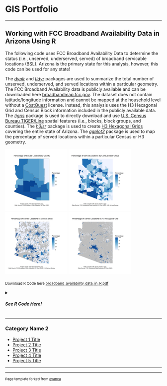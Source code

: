 # GIS Portfolio

---

## Working with FCC Broadband Availability Data in Arizona Using R

The following code uses FCC Broadband Availability Data to determine the status (i.e., unserved, underserved, served) of broadband servicable locations (BSL). Arizona is the primary state for this analysis, however, this code can be used for any state!

The [_dyplr_](https://dplyr.tidyverse.org/) and [_tidyr_](https://tidyr.tidyverse.org/) packages are used to summarize the total number of unserved, underserved, and served locations within a particular geometry. The FCC Broadband Availability data is publicly available and can be downloaded here [broadbandmap.fcc.gov](https://broadband.fcc.gov). The dataset does not contain latitude/longitude information and cannot be mapped at the household level without a [CostQuest](https://www.costquest.com/resources/articles/broadband-policy/fcc-fabric-license-available-for-academic-broadband-research/) license. Instead, this analysis uses the H3 Hexagonal Grid and Census Block information included in the publicly available data. The [_tigris_](https://github.com/walkerke/tigris) package is used to directly download and use [U.S. Census Bureau TIGER/Line](https://www.census.gov/geographies/mapping-files/time-series/geo/tiger-line-file.html) spatial features (i.e., blocks, block groups, and counties). The [_h3jsr_](https://obrl-soil.github.io/h3jsr/) package is used to create [H3 Hexagonal Grids](https://h3geo.org/docs/core-library/overview/) covering the entire state of Arizona. The [_ggplot2_](https://ggplot2.tidyverse.org/) package is used to map the percentage of served locations within a particular Census or H3 geometry. 

<img src="images/Map_Of_Percentage_Of_Served_Locations_BY_County.png" width="200" height="200" /> <img src="images/Map_Of_Percentage_Of_Served_Locations_BY_BlockGroup.png" width="200" height="200"/> <img src="images/Map_Of_Percentage_Of_Served_Locations_BY_Block.png" width="200" height="200"/> <img src="images/Map_Of_Percentage_Of_Served_Locations_BY_H3_Hexagonal_Grid.png" width="200" height="200"/>

<sub>Download R Code here [broadband_availability_data_in_R.pdf](https://github.com/ksaves/krystalsaverse.github.io/blob/master/pdf/broadband_availability_data_in_R.pdf)</sub>

<details>
  <summary><h5>See R Code Here!<h5></summary>
    
  - <details>
    <summary>Introduction</summary>
   
    ```r
        #####################################################
        # WORKING WITH FCC BROADBAND AVAILABILITY DATA IN 
        # ARIZONA USING R. 
        #####################################################
        
        # THE FOLLOWING CODE USES FCC BROADBAND AVAILABILITY DATA TO DETERMINE
        # THE STATUS (I.E., UNSERVED, UNDERSERVED, SERVED) OF BROADBAND 
        # SERVICABLE LOCATION'S (BSL). ARIZONA IS THE PRIMARY STATE OF ANLAYSIS, 
        # HOWEVER, THIS CODE CAN BE USED FOR ANY STATE WITH CENSUS AND BDC DATA!
        # SECTIONS OF THE CODE WHERE THESE CHANGES CAN BE MADE HAVE BEEN ANNOTATED.
        
        # THE 'DYPLR' AND 'TIDYR' PACKAGES ARE USED TO SUMMARIZE THE TOTAL NUMBER  
        # OF UNSERVED, UNDERSERVED, AND SERVED LOCATIONS WITHIN A PARTICULAR 
        # GEOMETRY. BDC DATA DOES NOT INCLUDE LATITUDE/LONGITUDE LOCATION 
        # INFORMATION. INSTEAD, IT USES CENSUS BLOCK AND H3 HEXAGONAL GRID LOCATION 
        # INFORMATION.  THE 'TIGRIS' PACKAGE IS USED TO DIRECTLY DOWNLOAD U.S. CENSUS 
        # BUREAU TIGER/LINE SPATIAL FEATURES (I.E., BLOCKS, BLOCK GROUPS, AND COUNTY) 
        # FROM R. THE 'H3JSR' PACKAGE IS USED TO CREATE H3 HEXAGONAL GRIDS COVERING 
        # THE ENTIRE STATE.
        
        # THE 'GGPLOT2' PACKAGE IS USED TO MAP THE PERCENTAGE OF SERVED LOCATIONS.
        # A SERVED LOCATIONS IS A BROADBAND SERVICABLE LOCATION SERVED BY RELIABLE 
        # BROADBAND TECHNOLOGIES RECEIVING BROADBAND SPEEDS GREATER THAN OR EQUAL TO 
        # 100 MBPS DOWNLOAD AND 20 MBPS UPLOAD SPEEDS WITH LATENCY LESS THAN 100 MS
        # (See BEAD NOFO, pages 16-17).
        
        # THE CODE IS BROKEN INTO THE FOLLOWING SECTIONS: 
        # 1. IMPORT FCC BROADBAND AVAILABILITY DATA
        # 2. COMBINE FCC TECHNOLOGY FILES
        # 3. EXPLORE DATASET
        # 4. DETERMINE LOCATION STATUS (I.E., UNSERVED, UNDERSERVED, SERVED)
        # 5. COUNT LOCATIONS AND STATUS PER CENSUS GEOMETRY
        # 6. OPTIONAL: EXPORT TABLE DATA
        # 7. CREATE CHOROPLETH MAPS USING 'GGPLOT2' 
        # 8. COUNT LOCATIONS AND STATUS PER HEX BIN
        # 9. CREATE CHOROPLETH MAPS OF HEX STATUS USING 'GGPLOT2'
        # 10. MAP PERCENTAGE OF SERVED LOCATIONS IN H3 FOR ALL COUNTIES
    ```
    </details>
    
  - <details>
    <summary>1. Import FCC Broadband Availability Data</summary>
    
    ```r
    #####################################################
    # 1. IMPORT FCC BROADBAND AVAILABILITY DATA
    #####################################################
    
    # INSTALL PACKAGES
    install.packages("dplyr", "tidyr", "readr")
    
    # LOAD PACKAGES
    library(dplyr)
    library(tidyr)
    library(readr)
    
    # VIEW PACKAGE HELP
    ?readr
    ?dplyr
    ?tidyr
    
    # DOWNLOAD FCC BDC DATA. STEPS BELOW:
    # STEP 1: IMPORT DATA FROM THE FCC NATIONAL BROADBAND MAP HERE: https://broadbandmap.fcc.gov/data-download
    # STEP 2: IN FCC PORTAL, GO TO: SELECT STATE  > DOWNLOAD ALL FIXED TECHNOLOGY > UNZIP FILES
    
    # PRINT CURRENT WORKING DIRECTORY
    getwd()
    
    # UPDATE WORKING DIRECTORY TO FOLDER LOCATION WHERE FCC CSV FILES ARE SAVED
    setwd("C:/") # CODE: INSERT FILE PATH IN PARENTHESES
    
    # OPTIONAL: # MANUALLY SET WORKING DIRECTORY
    # STEPS: IN R, GO TO: SESSION > SET WORKING DIRECTORY > CHOOSE DIRECTORY > SELECT LOCATION WHERE FCC FILES ARE SAVED 
    
    # IMPORT FCC CSV FILES
    cable <- read_csv("bdc_04_Cable_fixed_broadband_D23_14may2024.csv")
    copper <- read_csv("bdc_04_Copper_fixed_broadband_D23_14may2024.csv")
    fiber <- read_csv("bdc_04_FibertothePremises_fixed_broadband_D23_14may2024.csv")
    GSO_sat <- read_csv("bdc_04_GSOSatellite_fixed_broadband_D23_14may2024.csv")
    LBR_FW <- read_csv("bdc_04_LBRFixedWireless_fixed_broadband_D23_14may2024.csv")
    L_FW <- read_csv("bdc_04_LicensedFixedWireless_fixed_broadband_D23_14may2024.csv")
    NGSO_sat <- read_csv("bdc_04_NGSOSatellite_fixed_broadband_D23_14may2024.csv")
    other <- read_csv("bdc_04_Other_fixed_broadband_D23_14may2024.csv")
    Un_FW <- read_csv("bdc_04_UnlicensedFixedWireless_fixed_broadband_D23_14may2024.csv")
    ```
    </details>

  - <details>
    <summary>2. Combine FCC Technology</summary>

    ```r
    #####################################################
    # 2. COMBINE FCC TECHNOLOGY FILES
    #####################################################
    
    # BIND ALL ROWS
    fcc <- bind_rows(cable, copper, fiber, GSO_sat, LBR_FW, 
                     L_FW, NGSO_sat, other, Un_FW)
    
    # OPTIONAL: CLEAN UP ENVIRONMENT
    rm(cable, copper, fiber, GSO_sat, LBR_FW, 
       L_FW, NGSO_sat, other, Un_FW)
    ```
    </details>

  - <details>
    <summary>3. Explore Dataset</summary>

    ```r
    #####################################################
    # 3. EXPLORE DATASET
    #####################################################
    
    # NOTE: DATA SPECS FOUND HERE: https://us-fcc.box.com/v/bdc-data-downloads-output
    
    # VIEW THE DATA OR VIEW THE TRANSPOSED DATA
    fcc
    glimpse(fcc)
    
    # VIEW COLUMN HEADERS (I.E., NAMES)
    names(fcc)
    
    # RETURNS THE NUMBER OF UNIQUE LOCATION IDS
    length(unique(fcc$location_id))
    
    # RETURNS ALL UNIQUE ELEMENTS IN A COLUMN
    unique(fcc$business_residential_code)  
    ```
    </details>

  - <details>
    <summary>4. Determine Location Status (i.e., unserved, underserved, served)</summary>

    ```r
    #####################################################
    # 4. DETERMINE LOCATION STATUS (I.E., UNSERVED, UNDERSERVED, SERVED) (See BEAD NOFO, pages 16-17)
    #####################################################
    
    # DETERMINE LOCATION STATUS
    fcc_bsl_status <- fcc %>%
      mutate(num_status = if_else(low_latency == 0 | 
                                max_advertised_download_speed < 25 | 
                                max_advertised_upload_speed < 3 |
                                technology %in% c(0, 60, 61, 70), 0, # UNSERVED
                              if_else(low_latency == 1 & 
                                        (between(max_advertised_download_speed, 25, 99) | 
                                        between(max_advertised_upload_speed, 3, 19)) &
                                        technology %in% c(10, 40, 50, 71, 72), 1, # UNDERSERVED
                              if_else(low_latency == 1 & 
                                        max_advertised_download_speed >= 100 & 
                                        max_advertised_upload_speed >= 20 &
                                        technology %in% c(10, 40, 50, 71, 72), 2, NA)))) %>% # SERVED
      group_by(location_id, block_geoid, h3_res8_id) %>%
      summarise(status = as.character(max(num_status))) %>%
      ungroup() %>%
      mutate(status = if_else(status == 0, "unserved", 
                              if_else(status == 1, "underserved",
                                      if_else(status == 2, "served", NA))))
    
    # COUNT TOTAL LOCATIONS AND STATUS
    fcc_bsl_status %>%
      group_by(status) %>%
      summarise(count = n())     
    ```
    </details>
    
  - <details>
    <summary>5. Count Locations and Status Per Census Geometry</summary>

    ```r
    #####################################################
    # 5. COUNT LOCATIONS AND STATUS PER GEOMETRY
    # USE TIGER/LINE DATA FROM US CENSUS BUREAU IN R USING 'TIGRIS'
    #####################################################
    
    # INSTALL PACKAGE
    install.packages("tigris")
    
    # LOAD PACKAGE
    library(tigris)
    
    # VIEW PACKAGE HELP
    ?tigris
    
    # NOTE: DEFAULT CRS FOR ALL TIGRIS GEOMETRIES IS NAD 1983 (EPSG: 4269)
    
    # DOWNLOAD TIGER/LINE GEOMETRIES (COUNTIES, BLOCK GROUPS, BLOCKS)
    counties <- counties(state = "AZ", # USE TWO-DIGIT FIPS CODE OR TWO-CHAR STRING FOR STATE
                               cb = FALSE, 
                               year = 2023)
    
    block_groups <- block_groups(state = "AZ", # USE TWO-DIGIT FIPS CODE OR TWO-CHAR STRING FOR STATE
                                 county = counties$COUNTYFP,
                                 cb = FALSE,
                                 year = 2023)
    
    blocks <- blocks(state = "AZ", # USE TWO-DIGIT FIPS CODE OR TWO-CHAR STRING FOR STATE
                     county = counties$COUNTYFP,
                     year = 2023)
    
    # VERIFY CLASS OF R OBJECTS
    class(counties)
    
    # COUNT LOCATION AND STATUS PER COUNTY
    counties_summary <- fcc_bsl_status %>%
      mutate(geoid = substr(block_geoid, start = 1, stop = 5)) %>%
      left_join(counties, join_by(geoid == GEOID)) %>% 
      group_by(NAME, status) %>% 
      summarise(count = n()) %>%
      pivot_wider(names_from = status, names_prefix = "count_", values_from = count, values_fill = 0) %>%
      mutate(perc_unserved = round(count_unserved/(count_unserved + count_underserved + count_served) *100),
             perc_underserved = round(count_underserved/(count_unserved + count_underserved + count_served) *100),
             perc_not_served = round((count_unserved + count_underserved) / (count_unserved + count_underserved + count_served) *100),
             perc_served = round(count_served/(count_unserved + count_underserved + count_served) *100)) 
    
    # COUNT LOCATION AND STATUS PER BLOCK GROUP
    block_groups_summary <- fcc_bsl_status %>%
      mutate(geoid = substr(block_geoid, start = 1, stop = 12)) %>%
      left_join(block_groups, join_by(geoid == GEOID)) %>% 
      group_by(geoid, status) %>% 
      summarise(count = n()) %>%
      pivot_wider(names_from = status, names_prefix = "count_", values_from = count, values_fill = 0) %>%
      mutate(perc_unserved = round(count_unserved/(count_unserved + count_underserved + count_served) *100),
             perc_underserved = round(count_underserved/(count_unserved + count_underserved + count_served) *100),
             perc_not_served = round((count_unserved + count_underserved) / (count_unserved + count_underserved + count_served) *100),
             perc_served = round(count_served/(count_unserved + count_underserved + count_served) *100))
    
    # COUNT LOCATION AND STATUS PER BLOCK
    blocks_summary <- fcc_bsl_status %>%
      left_join(blocks, join_by(block_geoid == GEOID20), multiple = "all") %>%
      group_by(block_geoid, status) %>% 
      summarise(count = n()) %>%
      pivot_wider(names_from = status, names_prefix = "count_", values_from = count, values_fill = 0) %>%
      mutate(perc_unserved = round(count_unserved/(count_unserved + count_underserved + count_served) *100),
             perc_underserved = round(count_underserved/(count_unserved + count_underserved + count_served) *100),
             perc_not_served = round((count_unserved + count_underserved) / (count_unserved + count_underserved + count_served) *100),
             perc_served = round(count_served/(count_unserved + count_underserved + count_served) *100))
    
    # VERIFY CLASS OF R OBJECTS
    class(counties_summary)
    ```
    </details>
    
  - <details>
    <summary>6. Export Data</summary>

    ```r
    #####################################################
    # 6. OPTIONAL: EXPORT DATA
    #####################################################
    
    # GET THE WORKING DIRECTORY
    getwd() # THIS IS THE LOCATION FILES WILL BE SAVED
    
    # EXPORT TABLES TO CSV
    write_csv(fcc, "bdc_fixed_broadband_Dec23_updated14may2024_out05302024.csv")
    write_csv(fcc_bsl_status, "bsl_status_from_bdc_fixed_broadband_Dec23_updated14may2024_out05302024.csv")
    write_csv(counties_summary, "county_summary_from_bdc_fixed_broadband_Dec23_updated14may2024_out05302024.csv")
    write_csv(block_groups_summary, "block_group_summary_bdc_fixed_broadband_Dec23_updated14may2024_out05302024.csv")
    write_csv(blocks_summary, "block_summary_from_bdc_fixed_broadband_Dec23_updated14may2024_out05302024.csv")  
    ```
    </details>

  - <details>
    <summary>7. Create Choropleth Maps Using 'ggplot2'</summary>

    ```r
    #####################################################
    # 7. CREATE CHOROPLETH MAPS USING GGPLOT2
    #####################################################
    
    # INSTALL GGPLOT2 PACKAGE
    install.packages("ggplot2")
    
    # LOAD PACKAGE
    library(ggplot2)
    
    # VIEW PACKAGE HELP
    ?ggplot2
    
    # MAP PERCENTAGE OF SERVED LOCATIONS BY COUNTY
    left_join(counties, counties_summary, join_by(NAME)) %>% 
      ggplot() +
      geom_sf(mapping = aes(geometry = geometry, fill = perc_served)) +
      scale_fill_distiller(type = "seq",
                           palette = "Blues",
                           direction = 1,
                           na.value = "grey") + 
      labs(title = "Percentage of Served Locations by County",
           caption = "Note to reader: NA values shown in grey \nData Source: FCC Broadband Data Collection (31 Dec 2023)",
           fill = "Percentage") + 
      theme_void() + 
      theme(plot.background = element_rect(fill = "white", color = NA),
            plot.margin = margin(0.5, 0.5, 0.5, 0.5, "in"),
            plot.title = element_text(hjust = 0.5, vjust = 0.5),
            plot.caption = element_text(hjust = 0.5, vjust = 0.5))
    
    # OPTIONAL: SAVE MAP AS PNG
    ggsave("Map_of_Percentage_of_Served_Locations_by_County.png",
           plot = last_plot(),
           width = 6,
           height = 6,
           units = "in",
           dpi = 600)
    
    # MAP PERCENTAGE OF SERVED LOCATIONS BY BLOCK GROUP
    left_join(block_groups, block_groups_summary, join_by(GEOID == geoid)) %>% 
      ggplot() +
      geom_sf(mapping = aes(geometry = geometry, fill = perc_served), color = NA) +
      #geom_sf(data = counties, mapping = aes(geometry = geometry), fill = NA, linewidth = 0.5) + # OPTIONAL: ADD COUNTY    BOUNDARIES
      scale_fill_distiller(type = "seq",
                           palette = "Blues",
                           direction = 1,
                           na.value = "grey") + 
      labs(title = "Percentage of Served Locations by Census Block Group",
           caption = "Note to reader: NA values shown in grey \nData Source: FCC Broadband Data Collection (31 Dec 2023), U.S. Census Bureau",
           fill = "Percentage") + 
      theme_void() + 
      theme(plot.background = element_rect(fill = "white", color = NA),
            plot.margin = margin(0.5, 0.5, 0.5, 0.5, "in"),
            plot.title = element_text(hjust = 0.5, vjust = 0.5),
            plot.caption = element_text(hjust = 0.5, vjust = 0.5))
    
    # OPTIONAL: SAVE MAP AS PNG
    ggsave("Map_of_Percentage_of_Served_Locations_by_BlockGroup.png",
           plot = last_plot(),
           width = 6,
           height = 6,
           units = "in",
           dpi = 600)
    
    # MAP PERCENTAGE OF SERVED LOCATIONS BY BLOCK
    left_join(blocks, blocks_summary, join_by(GEOID20 == block_geoid)) %>% 
      ggplot() +
      geom_sf(mapping = aes(geometry = geometry, fill = perc_served), color = NA) +
      #geom_sf(data = counties, mapping = aes(geometry = geometry), fill = NA, linewidth = 0.5) + # OPTIONAL: ADD COUNTY BOUNDARIES
      scale_fill_distiller(type = "seq",
                           palette = "Blues",
                           direction = 1,
                           na.value = "grey") +
      labs(title = "Percentage of Served Locations by Census Block",
           caption = "Note to reader: NA values shown in grey \nData Source: FCC Broadband Data Collection (31 Dec 2023), U.S. Census Bureau",
           fill = "Percentage") + 
      theme_void() + 
      theme(plot.background = element_rect(fill = "white", color = NA),
            plot.margin = margin(0.5, 0.5, 0.5, 0.5, "in"),
            plot.title = element_text(hjust = 0.5, vjust = 0.5),
            plot.caption = element_text(hjust = 0.5, vjust = 0.5))
    
    # OPTIONAL: SAVE MAP AS PNG
    ggsave("Map_of_Percentage_of_Served_Locations_by_Block.png",
           plot = last_plot(),
           width = 6,
           height = 6,
           units = "in",
           dpi = 600)
    ```
    </details>
    
  - <details>
    <summary>8. Count Locations and Status Per H3 Hexagonal Grid</summary>

    ```r
    #####################################################
    # 8. COUNT LOCATIONS AND STATUS PER HEX BIN
    #####################################################
    
    # INSTALL PACKAGE
    install.packages("h3jsr", "sf")

    # LOAD PACKAGE
    library(h3jsr)
    library(sf)
    
    # VIEW PACKAGE HELP
    ?h3jsr
    ?sf
    
    # GET STATE GEOMETRY (DEFAULT CRS IS EPSG: 4269)
    state <- states(year = 2023) %>%
      filter(NAME == "Arizona")
    
    # GET LIST OF H3 CELLS IN STATE (DEFAULT CRS TAKEN FROM INPUT SF GEOMETRY)
    h3_ids <- polygon_to_cells(geometry = state, res = 8, simple = FALSE) # CREATES A SINGLE POLYGON OF ALL CELLS
    
    # CONVERT LIST OF CELLS TO POLYGONS (DEFAULT IS EPSG:4326)
    h3 <- cell_to_polygon(unlist(h3_ids$h3_addresses), simple = FALSE) # CREATES MULTIPLE POLYGONS OF ALL CELLS
    
    # CONVERT COORDINATE REFRENCE SYSTEM TO EPSG: 4269
    h3 <- st_transform(h3, 4269)
    st_crs(h3)
    
    # COUNT LOCATIONS AND STATUS PER HEX BIN
    h3_summary <- fcc_bsl_status %>%
      left_join(h3, join_by(h3_res8_id == h3_address), multiple = "all") %>%
      group_by(h3_res8_id, status) %>% 
      summarise(count = n()) %>%
      pivot_wider(names_from = status, names_prefix = "count_", values_from = count, values_fill = 0) %>%
      mutate(perc_unserved = round(count_unserved/(count_unserved + count_underserved + count_served) *100),
             perc_underserved = round(count_underserved/(count_unserved + count_underserved + count_served) *100),
             perc_not_served = round((count_unserved + count_underserved) / (count_unserved + count_underserved + count_served) *100),
             perc_served = round(count_served/(count_unserved + count_underserved + count_served) *100))
    
    # OPTIONAL: EXPORT TABLE TO CSV
    write_csv(h3_summary, "h3_summary_bdc_fixed_broadband_Dec23_updated14may2024_out05302024.csv")
    ```
    </details>

  - <details>
    <summary>9. Create Choropleth Maps of H3 Hexagonal Bins Using 'ggplot2'</summary>

    ```r
    #####################################################
    # 9. CREATE CHOROPLETH MAPS OF HEX STATUS USING 'GGPLOT2'
    #####################################################
    
    # MAP PERCENTAGE OF SERVED LOCATIONS BY H3
    left_join(h3, h3_summary, join_by(h3_address == h3_res8_id)) %>% 
      ggplot() +
      geom_sf(mapping = aes(geometry = geometry, fill = perc_served), color = NA) +
      #geom_sf(data = counties, mapping = aes(geometry = geometry), fill = NA, linewidth = 0.5) + # OPTIONAL: ADD COUNTY BOUNDARIES
      scale_fill_distiller(type = "seq",
                           palette = "Blues",
                           direction = 1,
                           na.value = "grey") + 
      labs(title = "Percentage of Served Locations by H3 Hexagonal Grid",
           caption = "Note to reader: NA values shown in grey \nData Source: FCC Broadband Data Collection (31 Dec 2023)",
           fill = "Percentage") + 
      theme_void() + 
      theme(plot.background = element_rect(fill = "white", color = NA),
            plot.margin = margin(0.5, 0.5, 0.5, 0.5, "in"),
            plot.title = element_text(hjust = 0.5, vjust = 0.5),
            plot.caption = element_text(hjust = 0.5, vjust = 0.5))
    
    # OPTIONAL: SAVE MAP AS PNG
    ggsave("Map_of_Percentage_of_Served_Locations_by_H3_Hexagonal_Grid.png",
           plot = last_plot(),
           width = 6,
           height = 6,
           units = "in",
           dpi = 600)
    
    # NOTE: NOTICE THE OUTPUT IS DIFFICULT TO INTERPRET. ALTERNATIVELY, WE 
    # CAN MAP THE PERCENTAGE OF SERVED LOCATIONS BY H3 HEXAGONAL GRIDS AT 
    # THE COUNTY LEVEL FOR EASIER VIEWING.
    
    # FILTER COUNTY OF INTEREST
    county_of_interest <- counties %>%
      filter(NAME == "Maricopa") # ENTER COUNTY NAME HERE
    
    # GET LIST OF H3 CELLS IN STATE (DEFAULT IS EPSG:4326)
    county_h3_ids <- polygon_to_cells(geometry = county_of_interest, res = 8, simple = FALSE)
    
    # CONVERT LIST OF CELLS TO POLYGONS
    county_h3 <- cell_to_polygon(unlist(county_h3_ids$h3_addresses), simple = FALSE)
    
    # CONVERT COORDINATE REFRENCE SYSTEM TO EPSG: 4269
    county_h3 <- st_transform(county_h3, 4269)
    
    # COUNT LOCATIONS AND STATUS PER HEX BIN
    left_join(county_h3, h3_summary, join_by(h3_address == h3_res8_id)) %>% 
      ggplot() + 
      geom_sf(mapping = aes(geometry = geometry, fill = perc_served), color = NA) +
      scale_fill_distiller(type = "seq",
                           palette = "Blues",
                           direction = 1,
                           na.value = "grey") + 
      labs(title = paste("Percentage of Served Locations by H3 Hexagonal Grid \n", county_of_interest$NAME, "County"),
           caption = "Note to reader: NA values shown in grey \nData Source: FCC Broadband Data Collection (Dec 2023)",
           fill = "Percentage") + 
      theme_void() + 
      theme(plot.background = element_rect(fill = "white", color = NA),
            plot.margin = margin(0.5, 0.5, 0.5, 0.5, "in"),
            plot.title = element_text(hjust = 0.5, vjust = 0.5),
            plot.caption = element_text(hjust = 0.5, vjust = 0.5))
    
    # NOTE: CREATING A MAP OF EACH COUNTY WOULD BE VERY TIME CONSUMING. 
    # INSTEAD WE CAN USE A FOR LOOP TO CREATE MAPS FOR EACH COUNTY. 
    ```
    </details>

  - <details>
    <summary>10. Map the Percentage of Served Locations Per H3 for All Counties</summary>

    ```r
    #####################################################
    # 10. MAP PERCENTAGE OF SERVED LOCATIONS IN H3 FOR ALL COUNTIES
    #####################################################
    
    # CREATE EMPTY VECTORS
    county_of_interest <- 1
    county_h3_ids <- 1
    county_h3 <- 1
    
    # FOR LOOP ITERATES FOR EACH COUNTY
    for (i in 1:nrow(counties)) {
      county_of_interest <- counties[i,]
      county_h3_ids <- polygon_to_cells(geometry = county_of_interest, res = 8, simple = FALSE) 
      county_h3 <- cell_to_polygon(unlist(county_h3_ids$h3_addresses), simple = FALSE)
      county_h3 <- st_transform(county_h3, 4269)
      left_join(county_h3, h3_summary, join_by(h3_address == h3_res8_id)) %>%     
        ggplot() + 
        geom_sf(mapping = aes(geometry = geometry, fill = perc_served), color = NA) +
        scale_fill_distiller(type = "seq",
                             palette = "Blues",
                             direction = 1,
                             na.value = "grey") + 
        labs(title = paste("Percentage of Served Locations by H3 Hexagonal Grid \n", county_of_interest$NAME, "County"),
             caption = "Note to reader: NA values shown in grey \nData Source: FCC Broadband Data Collection (31 Dec 2023)",
             fill = "Percentage") + 
        theme_void() + 
        theme(plot.background = element_rect(fill = "white", color = NA),
              plot.margin = margin(0.5, 0.5, 0.5, 0.5, "in"),
              plot.title = element_text(hjust = 0.5, vjust = 0.5),
              plot.caption = element_text(hjust = 0.5, vjust = 0.5))
      ggsave(paste("Map_of_Percentage_of_Served_Locations_by_H3_Hexagonal_Grid_", county_of_interest$NAME, "_County.png", sep = ""),
             plot = last_plot(),
             width = 6,
             height = 6,
             units = "in",
             dpi = 600)
    }
    
    # CHECK WORKING DIRECTORY FOLDER FOR SAVED COUNTY PLOTS
    getwd()
    ```
    </details>

  - <details>
    <summary>County Choropleth Maps of H3 Hexagonal Grids (from previous step!)</summary>
    
    <img src="images/Map_of_Percentage_of_Served_Locations_by_H3_Hexagonal_Grid_ Apache _County.png" width="200" height="200" /> <img src="images/Map_of_Percentage_of_Served_Locations_by_H3_Hexagonal_Grid_ Cochise _County.png" width="200" height="200" /> <img src="images/Map_of_Percentage_of_Served_Locations_by_H3_Hexagonal_Grid_ Coconino _County.png" width="200" height="200" /> <img src="images/Map_of_Percentage_of_Served_Locations_by_H3_Hexagonal_Grid_ Gila _County.png" width="200" height="200" /> <img src="images/Map_of_Percentage_of_Served_Locations_by_H3_Hexagonal_Grid_ Graham _County.png" width="200" height="200" /> <img src="images/Map_of_Percentage_of_Served_Locations_by_H3_Hexagonal_Grid_ Greenlee _County.png" width="200" height="200" /> <img src="images/Map_of_Percentage_of_Served_Locations_by_H3_Hexagonal_Grid_ La Paz _County.png" width="200" height="200" /> <img src="images/Map_of_Percentage_of_Served_Locations_by_H3_Hexagonal_Grid_ Maricopa _County.png" width="200" height="200" /> <img src="images/Map_of_Percentage_of_Served_Locations_by_H3_Hexagonal_Grid_ Mohave _County.png" width="200" height="200" /> <img src="images/Map_of_Percentage_of_Served_Locations_by_H3_Hexagonal_Grid_ Navajo _County.png" width="200" height="200" /> <img src="images/Map_of_Percentage_of_Served_Locations_by_H3_Hexagonal_Grid_ Pima _County.png" width="200" height="200" /> <img src="images/Map_of_Percentage_of_Served_Locations_by_H3_Hexagonal_Grid_ Pinal _County.png" width="200" height="200" /> <img src="images/Map_of_Percentage_of_Served_Locations_by_H3_Hexagonal_Grid_ Santa Cruz _County.png" width="200" height="200" /> <img src="images/Map_of_Percentage_of_Served_Locations_by_H3_Hexagonal_Grid_ Yavapai _County.png" width="200" height="200" />
    </details>   
    
</details>

---

### Category Name 2

- [Project 1 Title](http://example.com/)
- [Project 2 Title](http://example.com/)
- [Project 3 Title](http://example.com/)
- [Project 4 Title](http://example.com/)
- [Project 5 Title](http://example.com/)

---




---
<p style="font-size:11px">Page template forked from <a href="https://github.com/evanca/quick-portfolio">evanca</a></p>
<!-- Remove above link if you don't want to attibute -->
